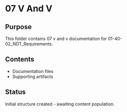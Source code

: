 # 07 V And V

## Purpose
This folder contains 07 v and v documentation for 01-40-02_NDT_Requirements.

## Contents
- Documentation files
- Supporting artifacts

## Status
Initial structure created - awaiting content population.
